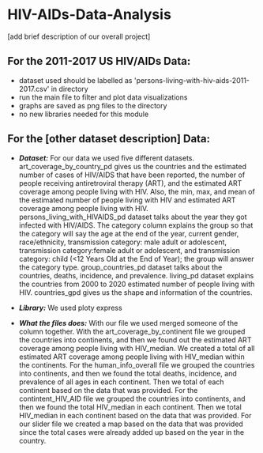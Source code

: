 # HIV-AIDs-Data-Analysis
[add brief description of our overall project]

## For the 2011-2017 US HIV/AIDs Data:
- dataset used should be labelled as 'persons-living-with-hiv-aids-2011-2017.csv' in directory
- run the main file to filter and plot data visualizations
- graphs are saved as png files to the directory
- no new libraries needed for this module

## For the [other dataset description] Data:
- ***Dataset:***
For our data we used five different datasets. art_coverage_by_country_pd gives us the countries and the
estimated number of cases of HIV/AIDS that have been reported, the number of people
receiving antiretroviral therapy (ART), and the estimated ART coverage
among people living with HIV. Also, the min, max, and mean of the estimated
number of people living with HIV and estimated ART coverage among people
living with HIV. persons_living_with_HIVAIDS_pd dataset talks about the year
they got infected with HIV/AIDS. The category column explains the group so
that the category will say the age at the end of the year, current gender,
race/ethnicity, transmission category: male adult or adolescent,
transmission category:female adult or adolescent, and transmission
category: child (<12 Years Old at the End of Year); the group will answer
the category type. group_countries_pd dataset talks about the countries,
deaths, incidence, and prevalence. living_pd dataset explains the countries
from 2000 to 2020 estimated number of people living with HIV. countries_gpd
gives us the shape and information of the countries.

- ***Library:***
We used ploty express

- ***What the files does:***
With our file we used merged someone of the column together. With the art_coverage_by_continent file
we grouped the countries into continents, and then we found out the estimated ART coverage among people living with HIV_median. We created a total of all estimated ART coverage among people living with HIV_median within the continents. For the human_info_overall file we grouped the countries into continents, and then we found the total deaths, incidence, and prevalence of all ages in each continent. Then we total of each continent based on the data that was provided. For the contintent_HIV_AID file we grouped the countries into continents, and then we found the total HIV_median in each continent. Then we total HIV_median in each continent based on the data that was provided. For our slider file we created a map based on the data that was provided since the total cases were already added up based on the year in the country.   
